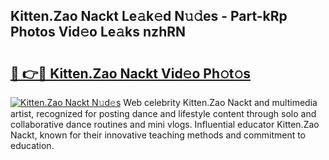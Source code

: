 ## Kitten.Zao Nackt Le𝚊k𝚎d N𝚞𝚍es - Part-kRp Photos Vid𝚎o Le𝚊ks nzhRN

# <h2><a href="http://fb6fgg.evod.top/?m=Kitten.Zao+Nackt">🔗 👉🔴 Kitten.Zao Nackt Vid𝚎o Ph𝚘t𝚘s</a></h2>

[![Kitten.Zao Nackt N𝚞d𝚎s](https://i.imgur.com/8V9OHl7.gif)](http://fb6fgg.evod.top/?m=Kitten.Zao+Nackt)
Web celebrity Kitten.Zao Nackt and multimedia artist, recognized for posting dance and lifestyle content through solo and collaborative dance routines and mini vlogs. Influential educator Kitten.Zao Nackt, known for their innovative teaching methods and commitment to education. 
